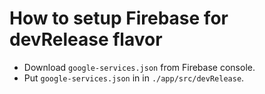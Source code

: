 # How to setup Firebase for devRelease flavor
- Download `google-services.json` from Firebase console.
- Put `google-services.json` in in `./app/src/devRelease`.